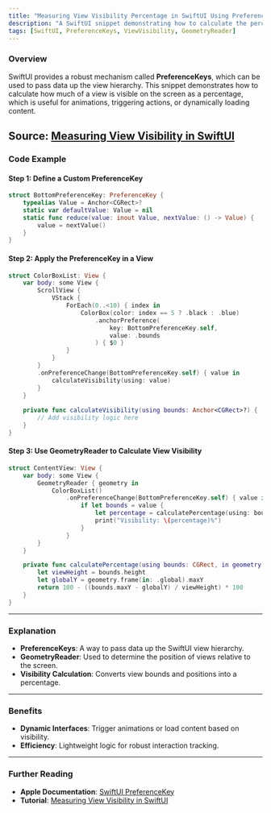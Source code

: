 ```yaml
---
title: "Measuring View Visibility Percentage in SwiftUI Using PreferenceKeys"
description: "A SwiftUI snippet demonstrating how to calculate the percentage visibility of a view on the screen using PreferenceKeys and geometry."
tags: [SwiftUI, PreferenceKeys, ViewVisibility, GeometryReader]
---
```


### Overview

SwiftUI provides a robust mechanism called **PreferenceKeys**, which can be used to pass data up the view hierarchy. This snippet demonstrates how to calculate how much of a view is visible on the screen as a percentage, which is useful for animations, triggering actions, or dynamically loading content.

**Source**: [Measuring View Visibility in SwiftUI](https://holyswift.app/measuring-view-visibility-percentage-in-swiftui-using-preferencekeys/)
---

### Code Example

#### Step 1: Define a Custom PreferenceKey

```swift
struct BottomPreferenceKey: PreferenceKey {
    typealias Value = Anchor<CGRect>?
    static var defaultValue: Value = nil
    static func reduce(value: inout Value, nextValue: () -> Value) {
        value = nextValue()
    }
}
```

#### Step 2: Apply the PreferenceKey in a View

```swift
struct ColorBoxList: View {
    var body: some View {
        ScrollView {
            VStack {
                ForEach(0..<10) { index in
                    ColorBox(color: index == 5 ? .black : .blue)
                        .anchorPreference(
                            key: BottomPreferenceKey.self,
                            value: .bounds
                        ) { $0 }
                }
            }
        }
        .onPreferenceChange(BottomPreferenceKey.self) { value in
            calculateVisibility(using: value)
        }
    }
    
    private func calculateVisibility(using bounds: Anchor<CGRect>?) {
        // Add visibility logic here
    }
}
```

#### Step 3: Use GeometryReader to Calculate View Visibility

```swift
struct ContentView: View {
    var body: some View {
        GeometryReader { geometry in
            ColorBoxList()
                .onPreferenceChange(BottomPreferenceKey.self) { value in
                    if let bounds = value {
                        let percentage = calculatePercentage(using: bounds, in: geometry)
                        print("Visibility: \(percentage)%")
                    }
                }
        }
    }

    private func calculatePercentage(using bounds: CGRect, in geometry: GeometryProxy) -> CGFloat {
        let viewHeight = bounds.height
        let globalY = geometry.frame(in: .global).maxY
        return 100 - ((bounds.maxY - globalY) / viewHeight) * 100
    }
}
```

---

### Explanation

- **PreferenceKeys**: A way to pass data up the SwiftUI view hierarchy.
- **GeometryReader**: Used to determine the position of views relative to the screen.
- **Visibility Calculation**: Converts view bounds and positions into a percentage.

---

### Benefits
- **Dynamic Interfaces**: Trigger animations or load content based on visibility.
- **Efficiency**: Lightweight logic for robust interaction tracking.

---

### Further Reading

- **Apple Documentation**: [SwiftUI PreferenceKey](https://developer.apple.com/documentation/swiftui/preferencekey)
- **Tutorial**: [Measuring View Visibility in SwiftUI](https://holyswift.app/measuring-view-visibility-percentage-in-swiftui-using-preferencekeys/)
